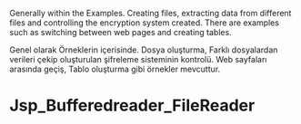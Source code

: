Generally within the Examples.
Creating files, extracting data from different files and controlling the encryption system created.
There are examples such as switching between web pages and creating tables.

Genel olarak Örneklerin içerisinde.
Dosya oluşturma, Farklı dosyalardan verileri çekip oluşturulan şifreleme sisteminin kontrolü.
Web sayfaları arasında geçiş, Tablo oluşturma gibi örnekler mevcuttur.
# Jsp_Bufferedreader_FileReader
